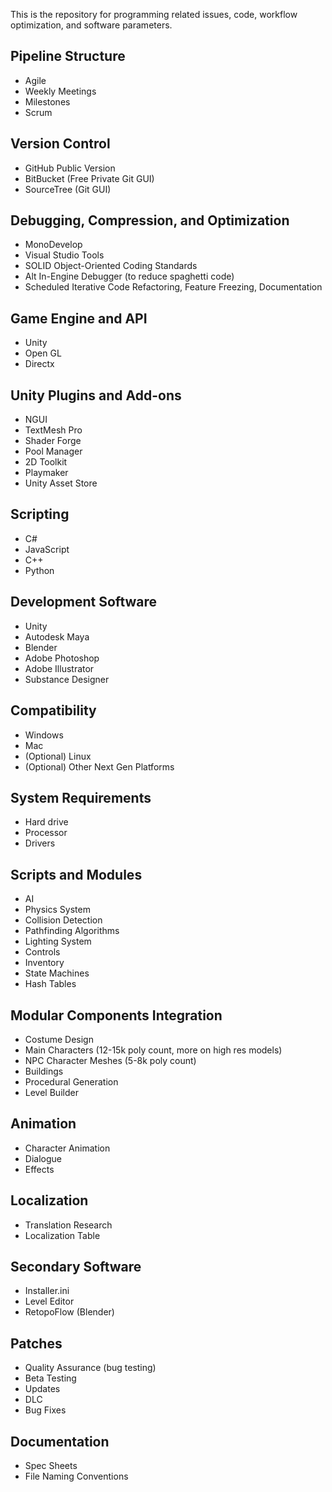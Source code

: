 This is the repository for programming related issues, code, workflow optimization, and software parameters.

## Pipeline Structure
- Agile
- Weekly Meetings 
- Milestones
- Scrum

## Version Control
- GitHub Public Version
- BitBucket (Free Private Git GUI)
- SourceTree (Git GUI)

## Debugging, Compression, and Optimization
- MonoDevelop 
- Visual Studio Tools
- SOLID Object-Oriented Coding Standards
- Alt In-Engine Debugger (to reduce spaghetti code)
- Scheduled Iterative Code Refactoring, Feature Freezing, Documentation

## Game Engine and API
- Unity
- Open GL
- Directx

## Unity Plugins and Add-ons
- NGUI
- TextMesh Pro
- Shader Forge
- Pool Manager
- 2D Toolkit
- Playmaker
- Unity Asset Store

## Scripting
- C#
- JavaScript
- C++
- Python

## Development Software
- Unity
- Autodesk Maya
- Blender
- Adobe Photoshop
- Adobe Illustrator
- Substance Designer

## Compatibility
- Windows
- Mac
- (Optional) Linux
- (Optional) Other Next Gen Platforms

## System Requirements
- Hard drive
- Processor
- Drivers

## Scripts and Modules
- AI
- Physics System
- Collision Detection
- Pathfinding Algorithms
- Lighting System
- Controls
- Inventory
- State Machines
- Hash Tables

## Modular Components Integration
- Costume Design
- Main Characters (12-15k poly count, more on high res models)
- NPC Character Meshes (5-8k poly count)
- Buildings
- Procedural Generation
- Level Builder

## Animation
- Character Animation
- Dialogue
- Effects

## Localization
- Translation Research
- Localization Table

## Secondary Software
- Installer.ini
- Level Editor
- RetopoFlow (Blender)

## Patches
- Quality Assurance (bug testing)
- Beta Testing
- Updates
- DLC
- Bug Fixes

## Documentation
- Spec Sheets
- File Naming Conventions
